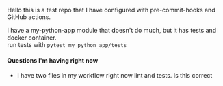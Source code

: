Hello this is a test repo that I have configured with pre-commit-hooks and GitHub actions.

I have a my-python-app module that doesn't do much, but it has tests and docker container. \
run tests with `pytest my_python_app/tests`

#### Questions I'm having right now

- I have two files in my workflow right now lint and tests. Is this correct
